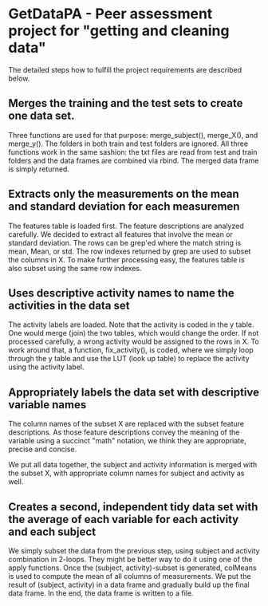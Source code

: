# GetDataPA - Peer assessment project for "getting and cleaning data"

The detailed steps how to fulfill the project requirements are described below.

## Merges the training and the test sets to create one data set.

Three functions are used for that purpose: merge_subject(), merge_X(), and merge_y(). The folders in both train and test folders are ignored. All three functions work in the same sashion: the txt files are read from test and train folders and the data frames are combined via rbind. The merged data frame is simply returned. 

## Extracts only the measurements on the mean and standard deviation for each measuremen

The features table is loaded first. The feature descriptions are analyzed carefully. We decided to extract all features that involve the mean or standard deviation. The rows can be grep'ed where the match string is mean, Mean, or std. The row indexes returned by grep are used to subset the columns in X. To make further processing easy, the features table is also subset using the same row indexes.

## Uses descriptive activity names to name the activities in the data set

The activity labels are loaded. Note that the activity is coded in the y table. One would merge (join) the two tables, which would change the order. If not processed carefully, a wrong activity would be assigned to the rows in X. To work around that, a function, fix_activity(), is coded, where we simply loop through the y table and use the LUT (look up table) to replace the activity using the activity label.

## Appropriately labels the data set with descriptive variable names

The column names of the subset X are replaced with the subset feature descriptions. As those feature descriptions convey the meaning of the variable using a succinct "math" notation, we think they are appropriate, precise and concise.

We put all data together, the subject and activity information is merged with the subset X, with appropriate column names for subject and activity as well.

## Creates a second, independent tidy data set with the average of each variable for each activity and each subject

We simply subset the data from the previous step, using subject and activity combination in 2-loops. They might be better way to do it using one of the apply functions. Once the (subject, activity)-subset is generated, colMeans is used to compute the mean of all columns of measurements. We put the result of (subject, activity) in a data frame and gradually build up the final data frame. In the end, the data frame is written to a file.

